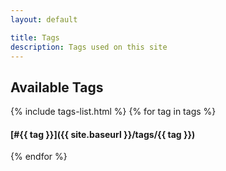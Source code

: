 ```yaml
---
layout: default

title: Tags
description: Tags used on this site
---
```


## Available Tags

{% include tags-list.html %}
{% for tag in tags %}
#### [#{{ tag }}]({{ site.baseurl }}/tags/{{ tag }})
{% endfor %}